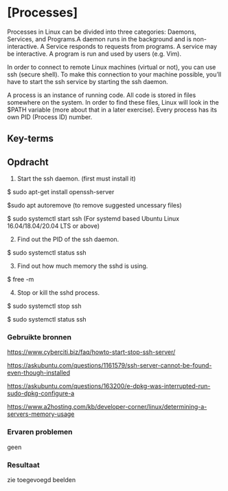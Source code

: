 # [Processes]
Processes in Linux can be divided into three categories: Daemons, Services, and Programs.A daemon runs in the background and is non-interactive. A Service responds to requests from programs. A service may be interactive. A program is run and used by users (e.g. Vim).

In order to connect to remote Linux machines (virtual or not), you can use ssh (secure shell). To make this connection to your machine possible, you’ll have to start the ssh service by starting the ssh daemon.

A process is an instance of running code. All code is stored in files somewhere on the system. In order to find these files, Linux will look in the $PATH variable (more about that in a later exercise). Every process has its own PID (Process ID) number.

## Key-terms


## Opdracht
1) Start the ssh daemon. (first must install it)

$ sudo apt-get install openssh-server

$sudo apt autoremove (to remove suggested uncessary files)

$ sudo systemctl start ssh (For systemd based Ubuntu Linux 16.04/18.04/20.04 LTS or above)

2) Find out the PID of the ssh daemon.

$ sudo systemctl status ssh

3) Find out how much memory the sshd is using.

$ free -m

4) Stop or kill the sshd process.

$ sudo systemctl stop ssh

$ sudo systemctl status ssh


### Gebruikte bronnen
https://www.cyberciti.biz/faq/howto-start-stop-ssh-server/

https://askubuntu.com/questions/1161579/ssh-server-cannot-be-found-even-though-installed

https://askubuntu.com/questions/163200/e-dpkg-was-interrupted-run-sudo-dpkg-configure-a

https://www.a2hosting.com/kb/developer-corner/linux/determining-a-servers-memory-usage


### Ervaren problemen
geen

### Resultaat
zie toegevoegd beelden
